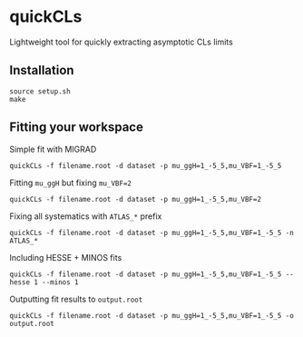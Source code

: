 # quickCLs
Lightweight tool for quickly extracting asymptotic CLs limits 

## Installation
```
source setup.sh
make
```

## Fitting your workspace
Simple fit with MIGRAD
```
quickCLs -f filename.root -d dataset -p mu_ggH=1_-5_5,mu_VBF=1_-5_5
```

Fitting `mu_ggH` but fixing `mu_VBF=2`
```
quickCLs -f filename.root -d dataset -p mu_ggH=1_-5_5,mu_VBF=2
```

Fixing all systematics with `ATLAS_*` prefix
```
quickCLs -f filename.root -d dataset -p mu_ggH=1_-5_5,mu_VBF=1_-5_5 -n ATLAS_*
```

Including HESSE + MINOS fits
```
quickCLs -f filename.root -d dataset -p mu_ggH=1_-5_5,mu_VBF=1_-5_5 --hesse 1 --minos 1
```

Outputting fit results to `output.root`
```
quickCLs -f filename.root -d dataset -p mu_ggH=1_-5_5,mu_VBF=1_-5_5 -o output.root
```
